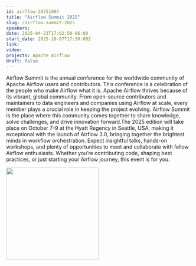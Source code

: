 ```yaml
---
id: airflow-20251007
title: "Airflow Summit 2025"
slug: /airflow-summit-2025
speakers:
date: 2025-04-23T17:02:50-06:00
start_date: 2025-10-07T17:30:00Z
link:  
video: 
projects: Apache Airflow
draft: false
---
```


Airflow Summit is the annual conference for the worldwide community of Apache Airflow users and contributors. This conference is a celebration of the people who make Airflow what it is. Apache Airflow thrives because of its vibrant, global community. From open-source contributors and maintainers to data engineers and companies using Airflow at scale, every member plays a crucial role in keeping the project evolving. Airflow Summit is the place where this community comes together to share knowledge, solve challenges, and drive innovation forward.The 2025 edition will take place on October 7-9 at the Hyatt Regency in Seattle, USA, making it exceptional with the launch of Airflow 3.0, bringing together the brightest minds in workflow orchestration. Expect insightful talks, hands-on workshops, and plenty of opportunities to meet and collaborate with fellow Airflow enthusiasts. Whether you’re contributing code, shaping best practices, or just starting your Airflow journey, this event is for you.

<a href="https://airflowsummit.org/" target="_black">
<img src="/images/carousel/2025/Airflow.png" class="img-fluid mx-auto d-block" width="250">